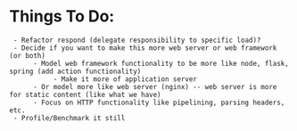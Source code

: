 # Things To Do:
     - Refactor respond (delegate responsibility to specific load)?
     - Decide if you want to make this more web server or web framework (or both)
          - Model web framework functionality to be more like node, flask, spring (add action functionality)
               - Make it more of application server
          - Or model more like web server (nginx) -- web server is more for static content (like what we have)
          - Focus on HTTP functionality like pipelining, parsing headers, etc.
     - Profile/Benchmark it still
